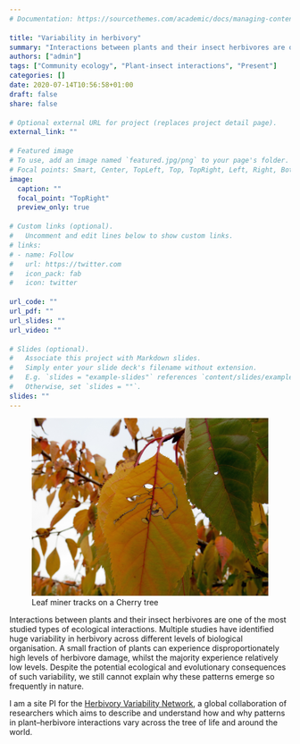 ```yaml
---
# Documentation: https://sourcethemes.com/academic/docs/managing-content/

title: "Variability in herbivory"
summary: "Interactions between plants and their insect herbivores are one of the most studied types of ecological interactions. Multiple studies have identified huge variability in herbivory across different levels of biological organisation."
authors: ["admin"]
tags: ["Community ecology", "Plant-insect interactions", "Present"]
categories: []
date: 2020-07-14T10:56:58+01:00
draft: false
share: false

# Optional external URL for project (replaces project detail page).
external_link: ""

# Featured image
# To use, add an image named `featured.jpg/png` to your page's folder.
# Focal points: Smart, Center, TopLeft, Top, TopRight, Left, Right, BottomLeft, Bottom, BottomRight.
image:
  caption: ""
  focal_point: "TopRight"
  preview_only: true

# Custom links (optional).
#   Uncomment and edit lines below to show custom links.
# links:
# - name: Follow
#   url: https://twitter.com
#   icon_pack: fab
#   icon: twitter

url_code: ""
url_pdf: ""
url_slides: ""
url_video: ""

# Slides (optional).
#   Associate this project with Markdown slides.
#   Simply enter your slide deck's filename without extension.
#   E.g. `slides = "example-slides"` references `content/slides/example-slides.md`.
#   Otherwise, set `slides = ""`.
slides: ""
---
```


<figure>
  <img src="featured.JPG" width = "800">
  <figcaption>Leaf miner tracks on a Cherry tree</figcaption>
</figure>

Interactions between plants and their insect herbivores are one of the most studied types of ecological interactions. Multiple studies have identified huge variability in herbivory across different levels of biological organisation. A small fraction of plants can experience disproportionately high levels of herbivore damage, whilst the majority experience relatively low levels. Despite the potential ecological and evolutionary consequences of such variability, we still cannot explain why these patterns emerge so frequently in nature.

I am a site PI for the [Herbivory Variability Network](https://herbvar.org), a global collaboration of researchers which aims to describe and understand how and why patterns in plant–herbivore interactions vary across the tree of life and around the world.
